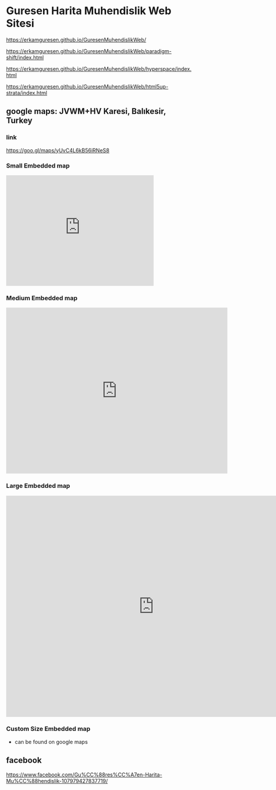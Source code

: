 # Guresen Harita Muhendislik Web Sitesi

https://erkamguresen.github.io/GuresenMuhendislikWeb/

https://erkamguresen.github.io/GuresenMuhendislikWeb/paradigm-shift/index.html

https://erkamguresen.github.io/GuresenMuhendislikWeb/hyperspace/index.html

https://erkamguresen.github.io/GuresenMuhendislikWeb/html5up-strata/index.html

## google maps: JVWM+HV Karesi, Balıkesir, Turkey

### link

https://goo.gl/maps/yUvC4L6kB56iRNeS8

### Small Embedded map

<iframe src="https://www.google.com/maps/embed?pb=!1m18!1m12!1m3!1d3072.145940735061!2d27.882551115627273!3d39.646429979462006!2m3!1f0!2f0!3f0!3m2!1i1024!2i768!4f13.1!3m3!1m2!1s0x14b7019d703add25%3A0xeab13382c7846d94!2zR8O8cmXFn2VuIEhhcml0YQ!5e0!3m2!1sen!2sbe!4v1619424083787!5m2!1sen!2sbe" width="400" height="300" style="border:0;" allowfullscreen="" loading="lazy"></iframe>

### Medium Embedded map

<iframe src="https://www.google.com/maps/embed?pb=!1m18!1m12!1m3!1d3072.145940735061!2d27.882551115627273!3d39.646429979462006!2m3!1f0!2f0!3f0!3m2!1i1024!2i768!4f13.1!3m3!1m2!1s0x14b7019d703add25%3A0xeab13382c7846d94!2zR8O8cmXFn2VuIEhhcml0YQ!5e0!3m2!1sen!2sbe!4v1619424083787!5m2!1sen!2sbe" width="600" height="450" style="border:0;" allowfullscreen="" loading="lazy"></iframe>

### Large Embedded map

<iframe src="https://www.google.com/maps/embed?pb=!1m18!1m12!1m3!1d3072.145940735061!2d27.882551115627273!3d39.646429979462006!2m3!1f0!2f0!3f0!3m2!1i1024!2i768!4f13.1!3m3!1m2!1s0x14b7019d703add25%3A0xeab13382c7846d94!2zR8O8cmXFn2VuIEhhcml0YQ!5e0!3m2!1sen!2sbe!4v1619424083787!5m2!1sen!2sbe" width="800" height="600" style="border:0;" allowfullscreen="" loading="lazy"></iframe>

### Custom Size Embedded map

- can be found on google maps

## facebook

https://www.facebook.com/Gu%CC%88res%CC%A7en-Harita-Mu%CC%88hendislik-107979427837719/
